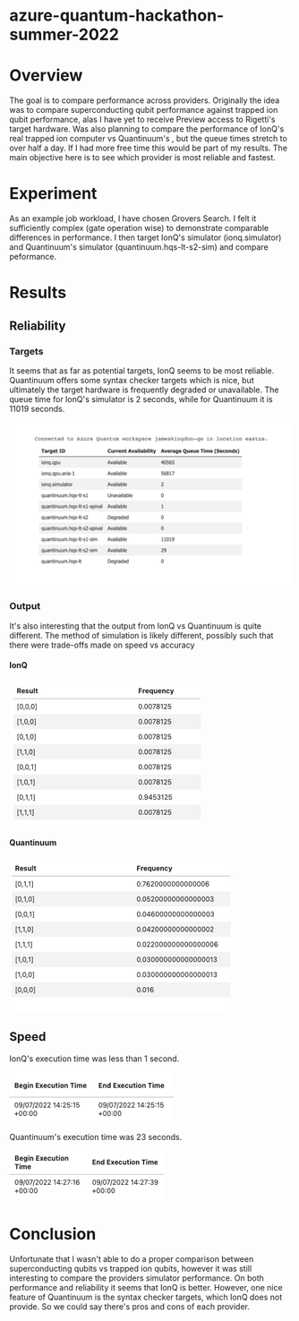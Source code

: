 # azure-quantum-hackathon-summer-2022

# Overview

The goal is to compare performance across providers. Originally the idea was to compare superconducting qubit performance against trapped ion qubit performance, alas I have yet to receive Preview access to Rigetti's target hardware. Was also planning to compare the performance of IonQ's real trapped ion computer vs Quantinuum's , but the queue times stretch to over half a day. If I had more free time this would be part of my results. The main objective here is to see which provider is most reliable and fastest.

# Experiment

As an example job workload, I have chosen Grovers Search. I felt it sufficiently complex (gate operation wise) to demonstrate comparable differences in performance. I then target IonQ's simulator (ionq.simulator) and Quantinuum's simulator (quantinuum.hqs-lt-s2-sim) and compare peformance. 

# Results

## Reliability

### Targets

It seems that as far as potential targets, IonQ seems to be most reliable. Quantinuum offers some syntax checker targets which is nice, but ultimately the target hardware is frequently degraded or unavailable. The queue time for IonQ's simulator is 2 seconds, while for Quantinuum it is 11019 seconds.

![](providers.png)

### Output

It's also interesting that the output from IonQ vs Quantinuum is quite different. The method of simulation is likely different, possibly such that there were trade-offs made on speed vs accuracy

#### IonQ

![](ionq-output.png)

#### Quantinuum

![](quantinuum-output.png)

## Speed

IonQ's execution time was less than 1 second.

![](ionq-results.png)

Quantinuum's execution time was 23 seconds.

![](quantinuum-results.png)

# Conclusion

Unfortunate that I wasn't able to do a proper comparison between superconducting qubits vs trapped ion qubits, however it was still interesting to compare the providers simulator performance. On both performance and reliability it seems that IonQ is better. However, one nice feature of Quantinuum is the syntax checker targets, which IonQ does not provide. So we could say there's pros and cons of each provider.
